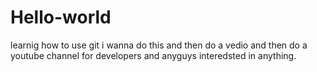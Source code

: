 # Hello-world
learnig how to use git
i wanna do this and then do a vedio and then do a youtube channel for developers and anyguys interedsted in anything.
